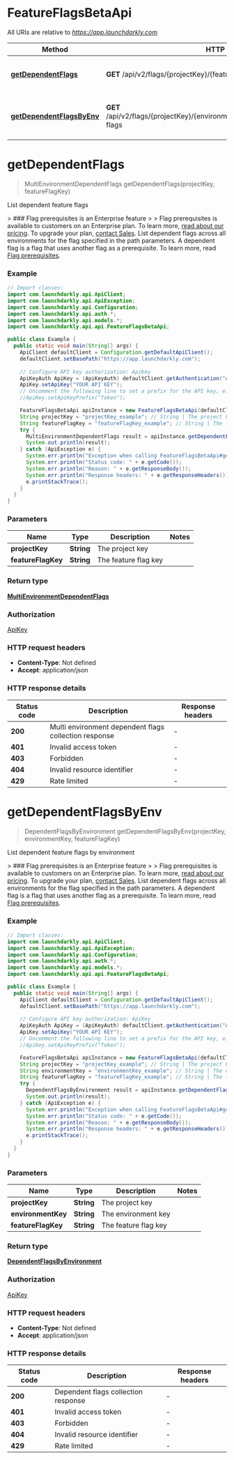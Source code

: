 # FeatureFlagsBetaApi

All URIs are relative to *https://app.launchdarkly.com*

| Method | HTTP request | Description |
|------------- | ------------- | -------------|
| [**getDependentFlags**](FeatureFlagsBetaApi.md#getDependentFlags) | **GET** /api/v2/flags/{projectKey}/{featureFlagKey}/dependent-flags | List dependent feature flags |
| [**getDependentFlagsByEnv**](FeatureFlagsBetaApi.md#getDependentFlagsByEnv) | **GET** /api/v2/flags/{projectKey}/{environmentKey}/{featureFlagKey}/dependent-flags | List dependent feature flags by environment |


<a name="getDependentFlags"></a>
# **getDependentFlags**
> MultiEnvironmentDependentFlags getDependentFlags(projectKey, featureFlagKey)

List dependent feature flags

&gt; ### Flag prerequisites is an Enterprise feature &gt; &gt; Flag prerequisites is available to customers on an Enterprise plan. To learn more, [read about our pricing](https://launchdarkly.com/pricing/). To upgrade your plan, [contact Sales](https://launchdarkly.com/contact-sales/).  List dependent flags across all environments for the flag specified in the path parameters. A dependent flag is a flag that uses another flag as a prerequisite. To learn more, read [Flag prerequisites](https://docs.launchdarkly.com/home/flags/prerequisites). 

### Example
```java
// Import classes:
import com.launchdarkly.api.ApiClient;
import com.launchdarkly.api.ApiException;
import com.launchdarkly.api.Configuration;
import com.launchdarkly.api.auth.*;
import com.launchdarkly.api.models.*;
import com.launchdarkly.api.api.FeatureFlagsBetaApi;

public class Example {
  public static void main(String[] args) {
    ApiClient defaultClient = Configuration.getDefaultApiClient();
    defaultClient.setBasePath("https://app.launchdarkly.com");
    
    // Configure API key authorization: ApiKey
    ApiKeyAuth ApiKey = (ApiKeyAuth) defaultClient.getAuthentication("ApiKey");
    ApiKey.setApiKey("YOUR API KEY");
    // Uncomment the following line to set a prefix for the API key, e.g. "Token" (defaults to null)
    //ApiKey.setApiKeyPrefix("Token");

    FeatureFlagsBetaApi apiInstance = new FeatureFlagsBetaApi(defaultClient);
    String projectKey = "projectKey_example"; // String | The project key
    String featureFlagKey = "featureFlagKey_example"; // String | The feature flag key
    try {
      MultiEnvironmentDependentFlags result = apiInstance.getDependentFlags(projectKey, featureFlagKey);
      System.out.println(result);
    } catch (ApiException e) {
      System.err.println("Exception when calling FeatureFlagsBetaApi#getDependentFlags");
      System.err.println("Status code: " + e.getCode());
      System.err.println("Reason: " + e.getResponseBody());
      System.err.println("Response headers: " + e.getResponseHeaders());
      e.printStackTrace();
    }
  }
}
```

### Parameters

| Name | Type | Description  | Notes |
|------------- | ------------- | ------------- | -------------|
| **projectKey** | **String**| The project key | |
| **featureFlagKey** | **String**| The feature flag key | |

### Return type

[**MultiEnvironmentDependentFlags**](MultiEnvironmentDependentFlags.md)

### Authorization

[ApiKey](../README.md#ApiKey)

### HTTP request headers

 - **Content-Type**: Not defined
 - **Accept**: application/json

### HTTP response details
| Status code | Description | Response headers |
|-------------|-------------|------------------|
| **200** | Multi environment dependent flags collection response |  -  |
| **401** | Invalid access token |  -  |
| **403** | Forbidden |  -  |
| **404** | Invalid resource identifier |  -  |
| **429** | Rate limited |  -  |

<a name="getDependentFlagsByEnv"></a>
# **getDependentFlagsByEnv**
> DependentFlagsByEnvironment getDependentFlagsByEnv(projectKey, environmentKey, featureFlagKey)

List dependent feature flags by environment

&gt; ### Flag prerequisites is an Enterprise feature &gt; &gt; Flag prerequisites is available to customers on an Enterprise plan. To learn more, [read about our pricing](https://launchdarkly.com/pricing/). To upgrade your plan, [contact Sales](https://launchdarkly.com/contact-sales/).  List dependent flags across all environments for the flag specified in the path parameters. A dependent flag is a flag that uses another flag as a prerequisite. To learn more, read [Flag prerequisites](https://docs.launchdarkly.com/home/flags/prerequisites). 

### Example
```java
// Import classes:
import com.launchdarkly.api.ApiClient;
import com.launchdarkly.api.ApiException;
import com.launchdarkly.api.Configuration;
import com.launchdarkly.api.auth.*;
import com.launchdarkly.api.models.*;
import com.launchdarkly.api.api.FeatureFlagsBetaApi;

public class Example {
  public static void main(String[] args) {
    ApiClient defaultClient = Configuration.getDefaultApiClient();
    defaultClient.setBasePath("https://app.launchdarkly.com");
    
    // Configure API key authorization: ApiKey
    ApiKeyAuth ApiKey = (ApiKeyAuth) defaultClient.getAuthentication("ApiKey");
    ApiKey.setApiKey("YOUR API KEY");
    // Uncomment the following line to set a prefix for the API key, e.g. "Token" (defaults to null)
    //ApiKey.setApiKeyPrefix("Token");

    FeatureFlagsBetaApi apiInstance = new FeatureFlagsBetaApi(defaultClient);
    String projectKey = "projectKey_example"; // String | The project key
    String environmentKey = "environmentKey_example"; // String | The environment key
    String featureFlagKey = "featureFlagKey_example"; // String | The feature flag key
    try {
      DependentFlagsByEnvironment result = apiInstance.getDependentFlagsByEnv(projectKey, environmentKey, featureFlagKey);
      System.out.println(result);
    } catch (ApiException e) {
      System.err.println("Exception when calling FeatureFlagsBetaApi#getDependentFlagsByEnv");
      System.err.println("Status code: " + e.getCode());
      System.err.println("Reason: " + e.getResponseBody());
      System.err.println("Response headers: " + e.getResponseHeaders());
      e.printStackTrace();
    }
  }
}
```

### Parameters

| Name | Type | Description  | Notes |
|------------- | ------------- | ------------- | -------------|
| **projectKey** | **String**| The project key | |
| **environmentKey** | **String**| The environment key | |
| **featureFlagKey** | **String**| The feature flag key | |

### Return type

[**DependentFlagsByEnvironment**](DependentFlagsByEnvironment.md)

### Authorization

[ApiKey](../README.md#ApiKey)

### HTTP request headers

 - **Content-Type**: Not defined
 - **Accept**: application/json

### HTTP response details
| Status code | Description | Response headers |
|-------------|-------------|------------------|
| **200** | Dependent flags collection response |  -  |
| **401** | Invalid access token |  -  |
| **403** | Forbidden |  -  |
| **404** | Invalid resource identifier |  -  |
| **429** | Rate limited |  -  |


